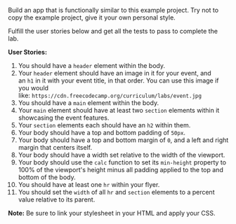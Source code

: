 Build an app that is functionally similar to this example project. Try not to copy the example project, give it your own personal style.

Fulfill the user stories below and get all the tests to pass to complete the lab.

**User Stories:**

1. You should have a `header` element within the body.
2. Your `header` element should have an image in it for your event, and an `h1` in it with your event title, in that order. You can use this image if you would like: `https://cdn.freecodecamp.org/curriculum/labs/event.jpg`
3. You should have a `main` element within the body.
4. Your `main` element should have at least two `section` elements within it showcasing the event features.
5. Your `section` elements each should have an `h2` within them.
6. Your body should have a top and bottom padding of `50px`.
7. Your body should have a top and bottom margin of `0`, and a left and right margin that centers itself.
8. Your body should have a width set relative to the width of the viewport.
9. Your body should use the `calc` function to set its `min-height` property to 100% of the viewport's height minus all padding applied to the top and bottom of the body.
10. You should have at least one `hr` within your flyer.
11. You should set the `width` of all `hr` and `section` elements to a percent value relative to its parent.

**Note:** Be sure to link your stylesheet in your HTML and apply your CSS.